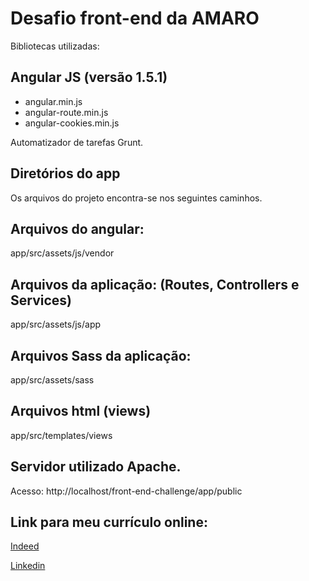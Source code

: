 # Desafio front-end da AMARO

Bibliotecas utilizadas:

## Angular JS (versão 1.5.1)

- angular.min.js
- angular-route.min.js
- angular-cookies.min.js

Automatizador de tarefas Grunt.

## Diretórios do app

Os arquivos do projeto encontra-se nos seguintes caminhos.

## Arquivos do angular:

app/src/assets/js/vendor

## Arquivos da aplicação: (Routes, Controllers e Services)

app/src/assets/js/app

## Arquivos Sass da aplicação:

app/src/assets/sass

## Arquivos html (views)

app/src/templates/views

## Servidor utilizado Apache.

Acesso: http://localhost/front-end-challenge/app/public

## Link para meu currículo online: 

[Indeed](https://www.indeed.com/r/3abc16642b904356?sp=0)

[Linkedin](https://www.linkedin.com/in/braz-leonardo-b9281b27)